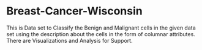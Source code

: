 # Breast-Cancer-Wisconsin
This is Data set to Classify the Benign and Malignant cells in the given data set using the description about the cells in the form of columnar attributes. There are Visualizations and Analysis for Support.
